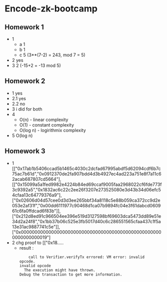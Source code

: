 # Encode-zk-bootcamp

## Homework 1 ##
- 1 
  - a 1
  - b 1
  - c 5 (3**(7-2) = 243,  mod 7 = 5)
- 2 yes
- 3 2   (-15+2 = -13 mod 5)

## Homework 2 ##
- 1 yes
- 2.1 yes
- 2.2 no
- 3 i did for both
- 4 
  - O(n) - linear complexity
  - O(1) - constant complexity
  - O(log n) - logirithmix complexity
- 5 O(log n)


## Homework 3 ##
- 1 [["0x17ab1b5406ccad5b1465c4030c2dcfad67995abdf5d62094cdf6b7c75ac7b61d","0x0912370de2fa907bdd4d3b4927ec4ad223a751e8f7a11c62acab687807cd5664"],[["0x15099a5a1fed9982e4224b84ed69ccaf9005faa2968022cf6fde773f3c9392a5","0x1832ac6c22c2ee26f3207e273525080e3d43b34d06efc54cfaa13c64779376a9"],["0x02606d04d57cee0d3d3ee265bbf34a8118c5e88b059ca372cc9d2e053e2af31f","0x00dd6111977c90468d1ca07b9894fc04e3f61dabcd060961c6fa0ffdcad6f83b"]],["0x212d8ed91c966504ee396e519d3127598bf69603dca5473dd89e51e34d2a24f8","0x1bb37b06c525e3fb5017d40c6c286551565cfaa437c1f5a13e31ac9887741c5e"]],["0x0000000000000000000000000000000000000000000000000000000000000019"]
- 2 chg proof to [["0x18.....
  - result : 
    ```
        call to Verifier.verifyTx errored: VM error: invalid opcode.
    invalid opcode
      The execution might have thrown.
    Debug the transaction to get more information.
    ```
